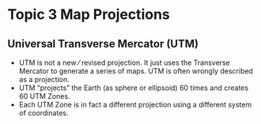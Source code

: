 # Topic 3 Map Projections
## Universal Transverse Mercator (UTM)
- UTM is not a new ⁄ revised projection. It just uses the Transverse Mercator to generate a series of maps. UTM is often wrongly described as a projection.
- UTM “projects” the Earth (as sphere or ellipsoid) 60 times and creates 60 UTM Zones.
- Each UTM Zone is in fact a different projection using a different system of coordinates.